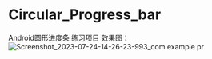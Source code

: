 # Circular_Progress_bar
Android圆形进度条
练习项目
效果图：
![Screenshot_2023-07-24-14-26-23-993_com example pr](https://github.com/yumored/Circular_Progress_bar/assets/73677044/e5454c47-5a9e-4110-8026-d774b199f67c)
